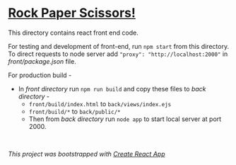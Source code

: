 # [Rock Paper Scissors!](https://play-rock.cloudno.de)

This directory contains react front end code.

For testing and development of front-end, run `npm start` from this directory.
To direct requests to node server add `"proxy": "http://localhost:2000"` in _front/package.json_ file.

For production build -
- In _front directory_ run `npm run build` and copy these files to _back directory_ -
    - `front/build/index.html` to `back/views/index.ejs`
    - `front/build/*` to `back/public/*`
    - Then from _back directory_ run `node app` to start local server at port 2000.

<br />

_This project was bootstrapped with [Create React App](https://github.com/facebook/create-react-app)_